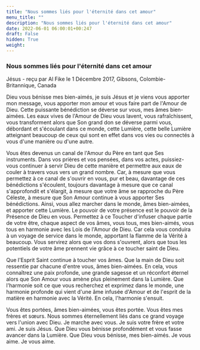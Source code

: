 ```yaml
---
title: "Nous sommes liés pour l'éternité dans cet amour"
menu_title: ""
description: "Nous sommes liés pour l'éternité dans cet amour"
date: 2022-06-01 06:00:01+00:247
draft: False
hidden: True
weight:
---
```

### Nous sommes liés pour l'éternité dans cet amour

Jésus - reçu par Al Fike le 1 Décembre 2017, Gibsons, Colombie-Britannique, Canada

Dieu vous bénisse mes bien-aimés, je suis Jésus et je viens vous apporter mon message, vous apporter mon amour et vous faire part de l'Amour de Dieu. Cette puissante bénédiction se déverse sur vous, mes âmes bien-aimées. Les eaux vives de l'Amour de Dieu vous lavent, vous rafraîchissent, vous transforment alors que Son grand don se déverse parmi vous, débordant et s'écoulant dans ce monde, cette Lumière, cette belle Lumière atteignant beaucoup de ceux qui sont en effet dans vos vies ou connectés à vous d'une manière ou d'une autre.

Vous êtes devenus un canal de l'Amour du Père en tant que Ses instruments. Dans vos prières et vos pensées, dans vos actes, puissiez-vous continuer à servir Dieu de cette manière et permettre aux eaux de couler à travers vous vers un grand nombre. Car, à mesure que vous permettez à ce canal de s'ouvrir en vous, pur et beau, davantage de ces bénédictions s'écoulent, toujours davantage à mesure que ce canal s'approfondit et s'élargit, à mesure que votre âme se rapproche du Père Céleste, à mesure que Son Amour continue à vous apporter Ses bénédictions. Ainsi, vous allez marcher dans le monde, âmes bien-aimées, et apporter cette Lumière. Le pouvoir de votre présence est le pouvoir de la Présence de Dieu en vous. Permettez à ce Toucher d'infuser chaque partie de votre être, chaque aspect de vos âmes, vous tous, mes bien-aimés, vous tous en harmonie avec les Lois de l'Amour de Dieu. Car cela vous conduira à un voyage de service dans le monde, apportant la flamme de la Vérité à beaucoup. Vous servirez alors que vos dons s'ouvrent, alors que tous les potentiels de votre âme prennent vie grâce à ce toucher saint de Dieu.

Que l'Esprit Saint continue à toucher vos âmes. Que la main de Dieu soit ressentie par chacune d'entre vous, âmes bien-aimées. En cela, vous connaîtrez une paix profonde, une grande sagesse et un réconfort éternel alors que Son Amour vous amène plus pleinement dans la Lumière. Que l'harmonie soit ce que vous recherchez et exprimez dans le monde, une harmonie profonde qui vient d'une âme infusée d'Amour et de l'esprit de la matière en harmonie avec la Vérité. En cela, l'harmonie s'ensuit.

Vous êtes portées, âmes bien-aimées, vous êtes portée. Vous êtes mes frères et sœurs. Nous sommes éternellement liés dans ce grand voyage vers l'union avec Dieu. Je marche avec vous. Je suis votre frère et votre ami. Je suis Jésus. Que Dieu vous bénisse profondément et vous fasse avancer dans la Lumière. Que Dieu vous bénisse, mes bien-aimés. Je vous aime. Je vous aime.



